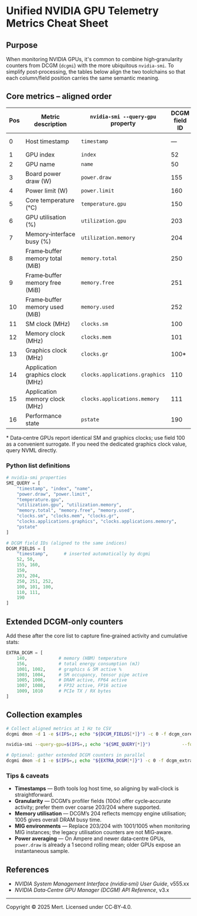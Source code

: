 # Unified NVIDIA GPU Telemetry Metrics Cheat Sheet

## Purpose
When monitoring NVIDIA GPUs, it's common to combine high‑granularity counters from DCGM (`dcgmi`) with the more ubiquitous `nvidia‑smi`. To simplify post‑processing, the tables below align the two toolchains so that each column/field position carries the same semantic meaning.

## Core metrics – aligned order

| Pos | Metric description | `nvidia‑smi --query-gpu` property | DCGM field ID | DCGM tag |
|----|----------------|-------------------------------|--------------|----------------------------|
| 0 | Host timestamp | `timestamp` | — | (added automatically by `dcgmi dmon`) |
| 1 | GPU index | `index` | 52 | `DCGM_FI_DEV_NVML_INDEX` |
| 2 | GPU name | `name` | 50 | `DCGM_FI_DEV_NAME` |
| 3 | Board power draw (W) | `power.draw` | 155 | `DCGM_FI_DEV_POWER_USAGE` |
| 4 | Power limit (W) | `power.limit` | 160 | `DCGM_FI_DEV_POWER_MGMT_LIMIT` |
| 5 | Core temperature (°C) | `temperature.gpu` | 150 | `DCGM_FI_DEV_GPU_TEMP` |
| 6 | GPU utilisation (%) | `utilization.gpu` | 203 | `DCGM_FI_DEV_GPU_UTIL` |
| 7 | Memory‑interface busy (%) | `utilization.memory` | 204 | `DCGM_FI_DEV_MEM_COPY_UTIL` |
| 8 | Frame‑buffer memory total (MiB) | `memory.total` | 250 | `DCGM_FI_DEV_FB_TOTAL` |
| 9 | Frame‑buffer memory free (MiB) | `memory.free` | 251 | `DCGM_FI_DEV_FB_FREE` |
| 10 | Frame‑buffer memory used (MiB) | `memory.used` | 252 | `DCGM_FI_DEV_FB_USED` |
| 11 | SM clock (MHz) | `clocks.sm` | 100 | `DCGM_FI_DEV_SM_CLOCK` |
| 12 | Memory clock (MHz) | `clocks.mem` | 101 | `DCGM_FI_DEV_MEM_CLOCK` |
| 13 | Graphics clock (MHz) | `clocks.gr` | 100* | (SM clock used as proxy) |
| 14 | Application graphics clock (MHz) | `clocks.applications.graphics` | 110 | `DCGM_FI_DEV_APP_SM_CLOCK` |
| 15 | Application memory clock (MHz) | `clocks.applications.memory` | 111 | `DCGM_FI_DEV_APP_MEM_CLOCK` |
| 16 | Performance state | `pstate` | 190 | `DCGM_FI_DEV_PSTATE` |

\* Data‑centre GPUs report identical SM and graphics clocks; use field 100 as a convenient surrogate. If you need the dedicated graphics clock value, query NVML directly.

### Python list definitions

```python
# nvidia‑smi properties
SMI_QUERY = [
    "timestamp", "index", "name",
    "power.draw", "power.limit",
    "temperature.gpu",
    "utilization.gpu", "utilization.memory",
    "memory.total", "memory.free", "memory.used",
    "clocks.sm", "clocks.mem", "clocks.gr",
    "clocks.applications.graphics", "clocks.applications.memory",
    "pstate"
]

# DCGM field IDs (aligned to the same indices)
DCGM_FIELDS = [
    "timestamp",      # inserted automatically by dcgmi
    52, 50,
    155, 160,
    150,
    203, 204,
    250, 251, 252,
    100, 101, 100,
    110, 111,
    190
]
```

## Extended DCGM‑only counters

Add these after the core list to capture fine‑grained activity and cumulative stats:

```python
EXTRA_DCGM = [
    140,            # memory (HBM) temperature
    156,            # total energy consumption (mJ)
    1001, 1002,     # graphics & SM active %
    1003, 1004,     # SM occupancy, tensor pipe active
    1005, 1006,     # DRAM active, FP64 active
    1007, 1008,     # FP32 active, FP16 active
    1009, 1010      # PCIe TX / RX bytes
]
```

## Collection examples

```bash
# Collect aligned metrics at 1 Hz to CSV
dcgmi dmon -d 1 -e $(IFS=,; echo "${DCGM_FIELDS[*]}") -c 0 -f dcgm_core.csv

nvidia-smi --query-gpu=$(IFS=,; echo "${SMI_QUERY[*]}")            --format=csv,noheader -l 1 > smi_core.csv

# Optional: gather extended DCGM counters in parallel
dcgmi dmon -d 1 -e $(IFS=,; echo "${EXTRA_DCGM[*]}") -c 0 -f dcgm_extra.csv
```

### Tips & caveats

* **Timestamps** — Both tools log host time, so aligning by wall‑clock is straightforward.  
* **Granularity** — DCGM’s profiler fields (100x) offer cycle‑accurate activity; prefer them over coarse 203/204 where supported.  
* **Memory utilisation** — DCGM’s 204 reflects memcpy engine utilisation; 1005 gives overall DRAM busy time.  
* **MIG environments** — Replace 203/204 with 1001/1005 when monitoring MIG instances; the legacy utilisation counters are not MIG‑aware.  
* **Power averaging** — On Ampere and newer data‑centre GPUs, `power.draw` is already a 1 second rolling mean; older GPUs expose an instantaneous sample.

## References
* *NVIDIA System Management Interface (nvidia‑smi) User Guide*, v555.xx  
* *NVIDIA Data‑Centre GPU Manager (DCGM) API Reference*, v3.x  

---

Copyright © 2025 Mert. Licensed under CC‑BY‑4.0.
